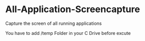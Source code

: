 # All-Application-Screencapture
Capture the screen of all running applications

You have to add /temp Folder in your C Drive before excute

